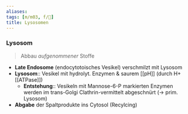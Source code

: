 ```yaml
---
aliases: 
tags: [m/m03, f/🧪]
title: Lysosomen
---
```

### Lysosom
> Abbau *aufgenommener* Stoffe
- **Late Endosome** (endocytotoisches Vesikel) verschmilzt mit Lysosom
- **Lysosom**:: Vesikel mit hydrolyt. Enzymen & saurem [[pH]] (durch H+ [[ATPase]])
    - **Entstehung**:: Vesikeln mit Mannose-6-P markierten Enzymen werden im trans-Golgi Clathrin-vermittelt abgeschnürt (→ prim. Lysosom)
- **Abgabe** der Spaltprodukte ins Cytosol (Recylcing)
